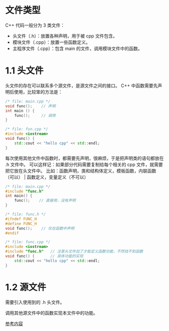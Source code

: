 # 文件类型
C++ 代码一般分为 3 类文件：
- 头文件（.h）：放置各种声明，用于被 cpp 文件包含。
- 模块文件（.cpp）：放置一些函数定义。
- 主程序文件（.cpp）：包含 main 的文件，调用模块文件中的函数。

# 1.1 头文件
头文件的存在可以联系多个源文件，是源文件之间的接口。
C++ 中函数需要先声明后使用，比较笨的方法是：
```cpp
/* file: main.cpp */
void func();    // 声明
int main () {
    func();     // 调用
}
```
```cpp
/* file: fun.cpp */
#include <iostream>
void func() {
    std::cout << "hello cpp" << std::endl;
}
```
每次使用其他文件中函数时，都需要先声明，很麻烦，于是把声明类的语句都放在 .h 文件中。
可以这样记：如果部分代码需要复制给每个相关的 cpp 文件，就需要把它放在头文件中。
比如：函数声明，类和结构体定义，模板函数，内联函数（可以） |  函数定义，变量定义（不可以）
```cpp
/* file: main.cpp */
#include "func.h"
int main() {
    func();    // 直接用，没有声明
}
```
```cpp
/* file: func.h */
#ifndef FUNC_H
#define FUNC_H
void func();    // 仅在函数中声明
#endif
```
```cpp
/* file: func.cpp */
#include <iostream>
#include "func.h"   // 注意头文件加了才能定义函数功能，不然找不到函数
void func() {       // 具体功能的实现
    std::cout << "hello cpp" << std::endl;
}
```

# 1.2 源文件
需要引入使用到的 .h 头文件。

调用其他源文件中的函数实现本文件中的功能。

[参考内容](https://blog.csdn.net/chen_z_p/article/details/105352547)
